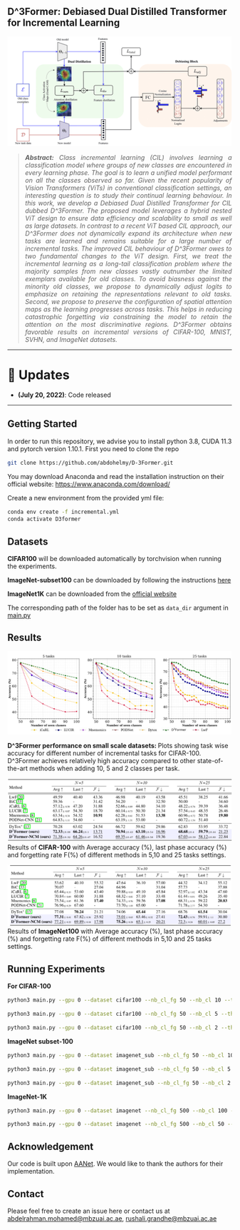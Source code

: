 ## D^3Former: Debiased Dual Distilled Transformer for Incremental Learning

![main figure](images/architecture.png)
> *<div style="text-align: justify"> **Abstract:** Class incremental learning (CIL) involves learning a classification model where groups of new classes are encountered in every learning phase. The goal is to learn a unified model performant on all the classes observed so far. Given the recent popularity of Vision Transformers (ViTs) in conventional classification settings, an interesting question is to study their continual learning behaviour. In this work, we develop a Debiased Dual Distilled Transformer for CIL dubbed D^3Former. The proposed model leverages a hybrid nested ViT design to ensure data efficiency and scalability to small as well as large datasets. In contrast to a recent ViT based CIL approach, our D^3Former does not dynamically expand its architecture when new tasks are learned and remains suitable for a large number of incremental tasks. The improved CIL behaviour of D^3Former owes to two fundamental changes to the ViT design. First, we treat the incremental learning as a long-tail classification problem where the majority samples from new classes vastly outnumber the limited exemplars available for old classes. To avoid biasness against the minority old classes, we propose to dynamically adjust logits to emphasize on retaining the representations relevant to old tasks. Second, we propose to preserve the configuration of spatial attention maps as the learning progresses across tasks. This helps in reducing catastrophic forgetting via constraining the model to retain the attention on the most discriminative regions. D^3Former obtains favorable results on incremental versions of CIFAR-100, MNIST, SVHN,  and ImageNet datasets. </div>*

<hr />

# :rocket: Updates
* **(July 20, 2022)**: Code released
<hr />

## Getting Started

In order to run this repository, we advise you to install python 3.8, CUDA 11.3 and pytorch version 1.10.1.
First you need to clone the repo 
```bash
git clone https://github.com/abdohelmy/D-3Former.git
```
You may download Anaconda and read the installation instruction on their official website:
<https://www.anaconda.com/download/>

Create a new environment from the provided yml file:

```bash
conda env create -f incremental.yml
conda activate D3former
```


## Datasets

<strong>CIFAR100</strong> will be downloaded automatically by torchvision when running the experiments.

<strong>ImageNet-subset100</strong> can be downloaded by following the instructions [here](https://github.com/yaoyao-liu/class-incremental-learning/tree/main/adaptive-aggregation-networks#imagenet-subset)

<strong>ImageNet1K</strong> can be downloaded from the [official website](https://www.image-net.org/download.php)

The corresponding path of the folder has to be set as `data_dir` argument in [main.py](main.py)

## Results

![Results](images/acc_plot.png)

<strong> D^3Former performance on small scale datasets: </strong> Plots showing task wise accuracy for
different number of incremental tasks for CIFAR-100. D^3Former achieves relatively high accuracy
compared to other state-of-the-art methods when adding 10, 5 and 2 classes per task.

![Results](images/cifar100.png)
Results of <strong>CIFAR-100</strong> with Average accuracy (%), last phase accuracy (%) and forgetting
rate F(%) of different methods in 5,10 and 25 tasks settings.

![Results](images/imagenet100.png)
Results of <strong>ImageNet100</strong> with Average accuracy (%), last phase accuracy (%) and forgetting
rate F(%) of different methods in 5,10 and 25 tasks settings.

## Running Experiments

<strong> For CIFAR-100</strong>

```bash
python3 main.py --gpu 0 --dataset cifar100 --nb_cl_fg 50 --nb_cl 10 --the_lambda 10 --tau 1 --gamma 0.1 --warmup 10
```
```bash
python3 main.py --gpu 0 --dataset cifar100 --nb_cl_fg 50 --nb_cl 5 --the_lambda 10 --tau 1 --gamma 0.1 --warmup 10
```
```bash
python3 main.py --gpu 0 --dataset cifar100 --nb_cl_fg 50 --nb_cl 2 --the_lambda 10 --tau 1 --gamma 0.1 --warmup 10
```


<strong>ImageNet subset-100</strong>

```bash
python3 main.py --gpu 0 --dataset imagenet_sub --nb_cl_fg 50 --nb_cl 10 --the_lambda 4 --tau 0.3 --gamma 0.05 --warmup 20
```
```bash
python3 main.py --gpu 0 --dataset imagenet_sub --nb_cl_fg 50 --nb_cl 5 --the_lambda 4 --tau 0.3 --gamma 0.05 --warmup 20
```
```bash
python3 main.py --gpu 0 --dataset imagenet_sub --nb_cl_fg 50 --nb_cl 2 --the_lambda 4 --tau 0.3 --gamma 0.05 --warmup 20
```


<strong>ImageNet-1K</strong>

```bash
python3 main.py --gpu 0 --dataset imagenet --nb_cl_fg 500 --nb_cl 100 --the_lambda 4 --tau 0.3 --gamma 0.05 --warmup 20
```
```bash
python3 main.py --gpu 0 --dataset imagenet --nb_cl_fg 500 --nb_cl 50 --the_lambda 4 --tau 0.3 --gamma 0.05 --warmup 20
```

## Acknowledgement

Our code is built upon [AANet](https://github.com/yaoyao-liu/class-incremental-learning/tree/main/adaptive-aggregation-networks). We would like to thank the authors for their implementation.

## Contact
Please feel free to create an issue here or contact us at abdelrahman.mohamed@mbzuai.ac.ae, rushali.grandhe@mbzuai.ac.ae
